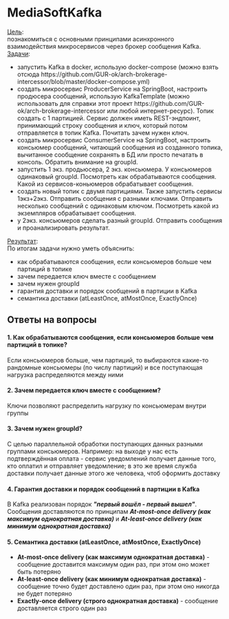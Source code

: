 # MediaSoftKafka
<ins>Цель</ins>:<br> 
познакомиться с основными принципами асинхронного взаимодействия микросервисов через брокер сообщения Kafka.<br> 
<ins>Задачи</ins>:
<ul>
    <li>запустить Kafka в docker, использую docker-compose (можно взять отсюда https://github.com/GUR-ok/arch-brokerage-intercessor/blob/master/docker-compose.yml)</li>
    <li>создать микросервис ProducerService на SpringBoot, настроить продюсера сообщений, использую KafkaTemplate (можно использовать для справки этот проект https://github.com/GUR-ok/arch-brokerage-intercessor или любой интернет-ресурс). Топик создать с 1 партицией. Сервис должен иметь REST-эндпоинт, принимающий строку сообщения и ключ, который потом отправляется в топик Kafka. Почитать зачем нужен ключ.</li>
    <li>создать микросервис ConsumerService на SpringBoot, настроить консьюмер сообщений, читающий сообщения из созданного топика, вычитанное сообщение сохранять в БД или просто печатать в консоль. Обратить внимание на groupId.</li>
    <li>запустить 1 экз. продьюсера, 2 экз. консьюмера. У консьюмеров одинаковый groupId. Посмотреть как обрабатываются сообщения. Какой из сервисов-коньюмеров обрабатывает сообщения.</li>
    <li>создать новый топик с двумя партициями. Также запустить сервисы 1экз+2экз. Отправить сообщения с разными ключами. Отправить несколько сообщений с одинаковым ключом. Посмотреть какой из экземпляров обрабатывает сообщения.</li>
    <li>у 2экз. консьюмеров сделать разный groupId. Отправить сообщения и проанализировать результат.</li>
</ul>
<ins>Результат</ins>:<br> 
По итогам задачи нужно уметь объяснить:
<ul>
    <li>как обрабатываются сообщения, если консьюмеров больше чем партиций в топике</li>
    <li>зачем передается ключ вместе с сообщением</li>
    <li>зачем нужен groupId</li>
    <li>гарантия доставки и порядок сообщений в партиции в Kafka</li>
    <li>семантика доставки (atLeastOnce, atMostOnce, ExactlyOnce)</li>
</ul>

## Ответы на вопросы
#### 1. Как обрабатываются сообщения, если консьюмеров больше чем партиций в топике?
Если консьюмеров больше, чем партиций, то выбираются какие-то рандомные консьюмеры (по числу партиций) и все поступающая нагрузка распределяются между ними

#### 2. Зачем передается ключ вместе с сообщением?
Ключи позволяют распределить нагрузку по консьюмерам внутри группы

#### 3. Зачем нужен groupId?
С целью параллельной обработки поступающих данных разными группами консьюмеров. Например: на выходе у нас есть подтверждённая оплата - сервис уведомлений получает данные того, кто оплатил и отправляет уведомление; в это же время служба доставки получает данные этого же человека, чтоб оформить доставку

#### 4. Гарантия доставки и порядок сообщений в партиции в Kafka
В Kafka реализован порядок ***"первый вошёл - первый вышел"***. Сообщения доставляются по принципам ***At-most-once delivery (как максимум однократная доставка)*** и ***At-least-once delivery (как минимум однократная доставка)***

#### 5. Семантика доставки (atLeastOnce, atMostOnce, ExactlyOnce)
<ul>
    <li><strong>At-most-once delivery (как максимум однократная доставка)</strong> - сообщение доставится максимум один раз, при этом оно может быть потеряно</li>
    <li><strong>At-least-once delivery (как минимум однократная доставка)</strong> - сообщение точно будет доставлено один раз, при этом оно никогда не будет потеряно</li>
    <li><strong>Exactly-once delivery (строго однократная доставка)</strong> - сообщение доставляется строго один раз</li>
</ul>